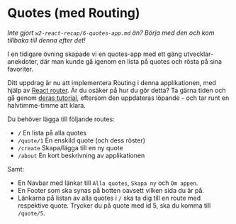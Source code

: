 # Quotes (med Routing)

*Inte gjort `w2-react-recap/6-quotes-app.md` än? Börja med den och kom tillbaka till denna efter det!*

I en tidigare övning skapade vi en quotes-app med ett gäng utvecklar-anekdoter, där man kunde gå igenom en lista på quotes och rösta på sina favoriter.

Ditt uppdrag är nu att implementera Routing i denna applikationen, med hjälp av [React router](https://reactrouter.com/en/main). Är du osäker på hur du gör detta? Ta gärna tiden och gå genom [deras tutorial](https://reactrouter.com/en/main/start/tutorial), eftersom den uppdateras löpande - och tar runt en halvtimme-timme att klara.

Du behöver lägga till följande routes:

- `/` En lista på alla quotes
- `/quote/1` En enskild quote (och dess röster)
- `/create` Skapa/lägga till en ny quote
- `/about` En kort beskrivning av applikationen

Samt: 
- En Navbar med länkar till `Alla quotes`, `Skapa ny` och `Om appen`.
- En Footer som ska synas på botten oavsett vilken sida du är på.
- Länkarna på listan av alla quotes i `/` ska ta dig till en route med respektive quote. Trycker du på quote med id 5, ska du komma till `/quote/5`.
